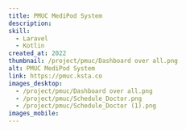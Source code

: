 ```yaml
---
title: PMUC MediPod System
description:
skill:
  - Laravel
  - Kotlin
created_at: 2022
thumbnail: /project/pmuc/Dashboard over all.png
alt: PMUC MediPod System
link: https://pmuc.ksta.co
images_desktop:
  - /project/pmuc/Dashboard over all.png
  - /project/pmuc/Schedule_Doctor.png
  - /project/pmuc/Schedule_Doctor (1).png
images_mobile:
---
```

